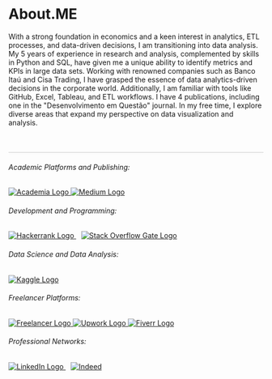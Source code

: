 # About.ME 

With a strong foundation in economics and a keen interest in analytics, ETL processes, and data-driven decisions, I am transitioning into data analysis. My 5 years of experience in research and analysis, complemented by skills in Python and SQL, have given me a unique ability to identify metrics and KPIs in large data sets. Working with renowned companies such as Banco Itaú and Cisa Trading, I have grasped the essence of data analytics-driven decisions in the corporate world. Additionally, I am familiar with tools like GitHub, Excel, Tableau, and ETL workflows. I have 4 publications, including one in the "Desenvolvimento em Questão" journal. In my free time, I explore diverse areas that expand my perspective on data visualization and analysis.

<div style="width: 100%; height: 1px; background-color: #ccc; margin-top: 50px;"></div>


<h6>Academic Platforms and Publishing:</h6>
<a href="https://pucsp.academia.edu/Jo%C3%A3oFenerich" target="_blank">
    <img src="https://img.shields.io/badge/Academia-fff?style=for-the-badge&logo=academia&logoColor=black" alt="Academia Logo">
</a>
<a href="https://medium.com/@jlfenerich" style="margin-right: 10px;">
    <img src="https://img.shields.io/badge/Medium-12100E?style=for-the-badge&logo=medium&logoColor=white" alt="Medium Logo">
</a>

<h6>Development and Programming:</h6>
</a>
<a href="https://www.hackerrank.com/jlfenerich" style="margin-right: 10px">
    <img src="https://img.shields.io/badge/-Hackerrank-2EC866?style=for-the-badge&logo=HackerRank&logoColor=white" alt="Hackerrank Logo">
</a>
<a href="https://stackoverflow.com/users/20352105/jo%c3%a3o-lucio?tab=profile" target="_blank">
    <img src="https://img.shields.io/badge/Stack_Overflow-FE7A16?style=for-the-badge&logo=stack-overflow&logoColor=white" alt="Stack Overflow Gate Logo">
</a>

<h6>Data Science and Data Analysis:</h6>
<a href="https://www.kaggle.com/jlfenerich" target="_blank">
    <img src="https://img.shields.io/badge/Kaggle-20BEFF?style=for-the-badge&logo=Kaggle&logoColor=white" alt="Kaggle Logo">
</a>

<h6>Freelancer Platforms:</h6>
<a href="https://www.freelancer.com/u/jlfenerich?frm=jlfenerich&sb=t" target="_blank">
    <img src="https://img.shields.io/badge/Freelancer-29B2FE?style=for-the-badge&logo=Freelancer&logoColor=white" alt="Freelancer Logo">
</a>
<a href="https://www.upwork.com/freelancers/~01cc5629d9a3ef012b?viewMode=1" target="_blank">
    <img src="https://img.shields.io/badge/UpWork-6FDA44?style=for-the-badge&logo=Upwork&logoColor=white" alt="Upwork Logo">
</a>
<a href="https://br.fiverr.com/jlfenerich" target="_blank">
    <img src="https://img.shields.io/badge/fiverr-1DBF73?style=for-the-badge&logo=fiverr&logoColor=white" alt="Fiverr Logo">
</a>

<h6>Professional Networks:</h6>
<a href="https://linkedin.com/in/jlafenerich" style="margin-right: 10px;">
    <img src="https://img.shields.io/badge/LinkedIn-0077B5?style=for-the-badge&logo=linkedin&logoColor=white" alt="LinkedIn Logo">
</a>
<a href="https://profile.indeed.com/p/joof-52l2jz0" target="_blank">
    <img src="https://img.shields.io/badge/Indeed-003A9B?style=for-the-badge&logo=Indeed&logoColor=white" alt="Indeed">
</a>

